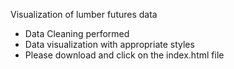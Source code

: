 Visualization of lumber futures data
- Data Cleaning performed
- Data visualization with appropriate styles
- Please download and click on the index.html file
